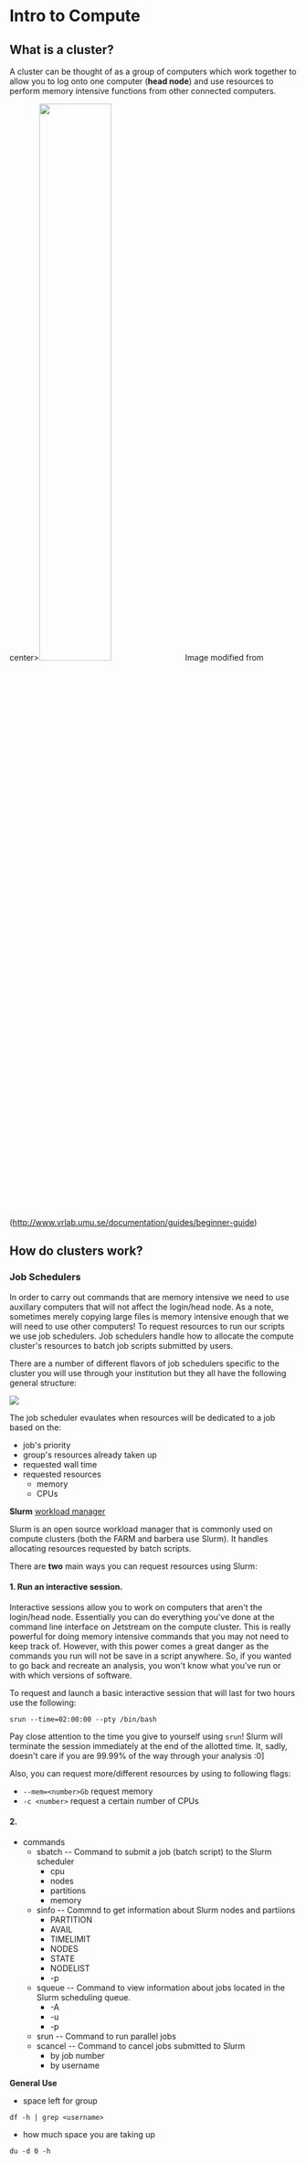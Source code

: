 # Intro to Compute


## What is a cluster?

A cluster can be thought of as a group of computers which work together to allow you to log onto one computer (**head node**) and use resources to perform memory intensive functions from other connected computers.

center><img src="https://i.imgur.com/2nl5zzP.png" width="50%"></a></center>
Image modified from (http://www.vrlab.umu.se/documentation/guides/beginner-guide)

## How do clusters work?



### Job Schedulers

In order to carry out commands that are memory intensive we need to use auxillary computers that will not affect the login/head node. As a note, sometimes merely copying large files is memory intensive enough that we will need to use other computers! To request resources to run our scripts we use job schedulers. Job schedulers handle how to allocate the compute cluster's resources to batch job scripts submitted by users.

There are a number of different flavors of job schedulers specific to the cluster you will use through your institution but they all have the following general structure:

![](https://i.imgur.com/9rSbIxR.png)

The job scheduler evaulates when resources will be dedicated to a job based on the:
* job's priority
* group's resources already taken up
* requested wall time
* requested resources
    * memory
    * CPUs


**Slurm** [workload manager](https://slurm.schedmd.com/documentation.html)

Slurm is an open source workload manager that is commonly used on compute clusters (both the FARM and barbera use Slurm). It handles allocating resources requested by batch scripts. 

There are **two** main ways you can request resources using Slurm:

#### 1. Run an **interactive** session.

Interactive sessions allow you to work on computers that aren't the login/head node. Essentially you can do everything you've done at the command line interface on Jetstream on the compute cluster. This is really powerful for doing memory intensive commands that you may not need to keep track of. However, with this power comes a great danger as the commands you run will not be save in a script anywhere. So, if you wanted to go back and recreate an analysis, you won't know what you've run or with which versions of software.

To request and launch a basic interactive session that will last for two hours use the following:
```
srun --time=02:00:00 --pty /bin/bash
```

Pay close attention to the time you give to yourself using `srun`! Slurm will terminate the session immediately at the end of the allotted time. It, sadly, doesn't care if you are 99.99% of the way through your analysis :0]

Also, you can request more/different resources by using to following flags:
* `--mem=<number>Gb` request memory
* `-c <number>` request a certain number of CPUs


#### 2. 
 

* commands
    * sbatch -- Command to submit a job (batch script) to the Slurm scheduler
        * cpu
        * nodes
        * partitions
        * memory
    * sinfo -- Commnd to get information about Slurm nodes and partiions
        * PARTITION
        * AVAIL
        * TIMELIMIT
        * NODES
        * STATE
        * NODELIST
        * -p
    * squeue -- Command to view information about jobs located in the Slurm scheduling queue.
        * -A
        * -u
        * -p
    * srun -- Command to run parallel jobs
    * scancel -- Command to cancel jobs submitted to Slurm
        * by job number
        * by username

**General Use**

* space left for group
```
df -h | grep <username>
```
* how much space you are taking up
```
du -d 0 -h
``` 
